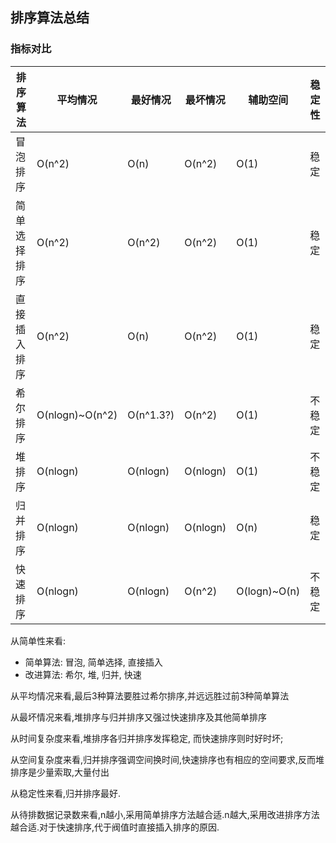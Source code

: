 ## 排序算法总结
### 指标对比

排序算法     | 平均情况 | 最好情况 | 最坏情况 | 辅助空间 | 稳定性
-------- | --- | --- | --- | --- | ---
冒泡排序 	 | O(n^2) | O(n)| O(n^2)|O(1)|稳定
简单选择排序 | O(n^2)| O(n^2)| O(n^2)|O(1)|稳定
直接插入排序 | O(n^2) | O(n)| O(n^2)|O(1)|稳定
希尔排序    | O(nlogn)~O(n^2) | O(n^1.3?) |O(n^2)| O(1)|不稳定
堆排序      | O(nlogn) | O(nlogn)|O(nlogn)|O(1)|不稳定
归并排序    | O(nlogn)| O(nlogn)|O(nlogn)|O(n)|稳定
快速排序 	 | O(nlogn)| O(nlogn)|O(n^2)|O(logn)~O(n)|不稳定

从简单性来看:

* 简单算法: 冒泡, 简单选择, 直接插入
* 改进算法: 希尔, 堆, 归并, 快速

从平均情况来看,最后3种算法要胜过希尔排序,并远远胜过前3种简单算法

从最坏情况来看,堆排序与归并排序又强过快速排序及其他简单排序

从时间复杂度来看,堆排序各归并排序发挥稳定, 而快速排序则时好时坏;

从空间复杂度来看,归并排序强调空间换时间,快速排序也有相应的空间要求,反而堆排序是少量索取,大量付出

从稳定性来看,归并排序最好.

从待排数据记录数来看,n越小,采用简单排序方法越合适.n越大,采用改进排序方法越合适.对于快速排序,代于阀值时直接插入排序的原因.